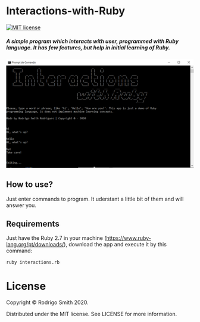 # Interactions-with-Ruby
[![MIT license](https://img.shields.io/pypi/l/ansicolortags.svg)](https://opensource.org/licenses/MIT)

##### A simple program which interacts with user, programmed with Ruby language. It has few features, but help in initial learning of Ruby.

![](screenshot.png)

## How to use?

Just enter commands to program. It uderstant a little bit of them and will answer you.

## Requirements

Just have the Ruby 2.7 in your machine (https://www.ruby-lang.org/pt/downloads/), download the app and execute it by this command:
```
ruby interactions.rb
```

# License

Copyright &copy; Rodrigo Smith 2020.

Distributed under the MIT license. See LICENSE for more information.
